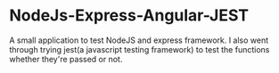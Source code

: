 # NodeJs-Express-Angular-JEST
A small application to test NodeJS and express framework. 
I also went through trying jest(a javascript testing framework) to test the functions whether they're passed or not.
